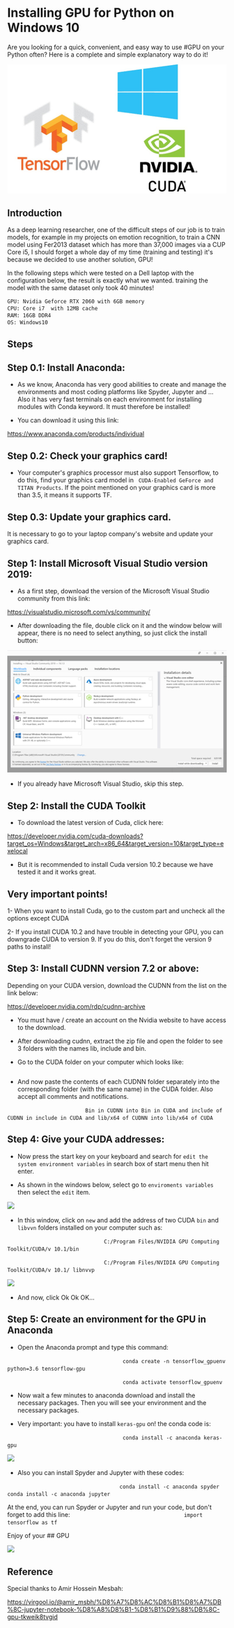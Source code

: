 # Installing GPU for Python on Windows 10

Are you looking for a quick, convenient, and easy way to use #GPU on your Python often?
Here is a complete and simple explanatory way to do it!


![](https://github.com/Mahdidrm/GPU/blob/main/1.jpeg?raw=true)


Introduction
-
As a deep learning researcher, one of the difficult steps of our job is to train models, for example in my projects on emotion recognition, to train a CNN model using Fer2013 dataset which has more than 37,000 images via a CUP Core i5, I should forget a whole day of my time (training and testing) it's because we decided to use another solution, GPU!

In the following steps which were tested on a Dell laptop with the configuration below, the result is exactly what we wanted. training the model with the same dataset only took 40 minutes!
```
GPU: Nvidia Geforce RTX 2060 with 6GB memory 
CPU: Core i7  with 12MB cache 
RAM: 16GB DDR4 
OS: Windows10

```

Steps
-

## Step 0.1: Install Anaconda:

- As we know, Anaconda has very good abilities to create and manage the environments and most coding platforms like Spyder, Jupyter and ... Also it has very fast terminals on each environment for installing modules with Conda keyword. It must therefore be installed!

- You can download it using this link:

https://www.anaconda.com/products/individual

## Step 0.2: Check your graphics card! 

- Your computer's graphics processor must also support Tensorflow, to do this, find your graphics card model in `` CUDA-Enabled GeForce and TITAN Products``. If the point mentioned on your graphics card is more than 3.5, it means it supports TF.

## Step 0.3: Update your graphics card.
It is necessary to go to your laptop company's website and update your graphics card.


## Step 1: Install Microsoft Visual Studio version 2019:

- As a first step, download the version of the Microsoft Visual Studio community from this link:

https://visualstudio.microsoft.com/vs/community/

- After downloading the file, double click on it and the window below will appear, there is no need to select anything, so just click the install button:

![](https://github.com/Mahdidrm/GPU/blob/main/2.png?raw=true)

- If you already have Microsoft Visual Studio, skip this step.

## Step 2: Install the CUDA Toolkit

- To download the latest version of Cuda, click here:

https://developer.nvidia.com/cuda-downloads?target_os=Windows&target_arch=x86_64&target_version=10&target_type=exelocal

- But it is recommended to install Cuda version 10.2 because we have tested it and it works great.

## Very important points!

1- When you want to install Cuda, go to the custom part and uncheck all the options except CUDA

2- If you install CUDA 10.2 and have trouble in detecting your GPU, you can downgrade CUDA to version 9. If you do this, don't forget the version 9 paths to install!

## Step 3: Install CUDNN version 7.2 or above:

Depending on your CUDA version, download the CUDNN from the list on the link below:

https://developer.nvidia.com/rdp/cudnn-archive

- You must have / create an account on the Nvidia website to have access to the download.

- After downloading cudnn, extract the zip file and open the folder to see 3 folders with the names lib, include and bin.

- Go to the CUDA folder on your computer which looks like:

```                                  C: / Program Files / NVIDIA GPU Computing Toolkit / CUDA / v 10.1

```
- And now paste the contents of each CUDNN folder separately into the corresponding folder (with the same name) in the CUDA folder. Also accept all comments and notifications.

```                          Bin in CUDNN into Bin in CUDA and include of CUDNN in include in CUDA and lib/x64 of CUDNN into lib/x64 of CUDA                            ```


## Step 4: Give your CUDA addresses:

- Now press the start key on your keyboard and search for ```edit the system environment variables``` in search box of start menu then hit enter. 

- As shown in the windows below, select go to ```enviroments variables``` then select the ```edit``` item.

![](https://github.com/Mahdidrm/GPU/blob/main/3.png)

- In this window, click on ```new``` and add the address of two CUDA ```bin``` and ```libvvn``` folders installed on your computer such as:

```                                C:/Program Files/NVIDIA GPU Computing Toolkit/CUDA/v 10.1/bin                                                      ```

```                                C:/Program Files/NVIDIA GPU Computing Toolkit/CUDA/v 10.1/ libnvvp                                                  ```
                             

![](https://github.com/Mahdidrm/GPU/blob/main/4.png?raw=true)

- And now, click Ok Ok OK... 

## Step 5: Create an environment for the GPU in Anaconda

- Open the Anaconda prompt and type this command:

```                                      conda create -n tensorflow_gpuenv python=3.6 tensorflow-gpu                                                               ```

```                                      conda activate tensorflow_gpuenv                                                                                         ```
                                  
- Now wait a few minutes to anaconda download and install the necessary packages. Then you will see your environment and the necessary packages.

- Very important: you have to install ```keras-gpu``` on! the conda code is:

```                                     conda install -c anaconda keras-gpu```

![](https://github.com/Mahdidrm/GPU/blob/main/5.png?raw=true)

- Also you can install Spyder and Jupyter with these codes:

```                                     conda install -c anaconda spyder                                                                                    ```
```                                     conda install -c anaconda jupyter                                                                                   ```
                


At the end, you can run Spyder or Jupyter and run your code, but don't forget to add this line:
```                                     import tensorflow as tf                                                                                             ```



Enjoy of your ## GPU

![](https://github.com/Mahdidrm/GPU/blob/main/7.png?raw=true)




Reference
-

Special thanks to Amir Hossein Mesbah:

https://virgool.io/@amir_msbh/%D8%A7%D8%AC%D8%B1%D8%A7%DB%8C-jupyter-notebook-%D8%A8%D8%B1-%D8%B1%D9%88%DB%8C-gpu-tkweik8tvgid

